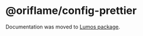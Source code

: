 # @oriflame/config-prettier

Documentation was moved to [Lumos package](https://github.com/Oriflame/lumos/tree/master/packages/lumos).
